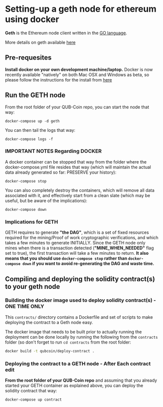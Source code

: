 # Setting-up a geth node for ethereum using docker

**Geth** is the Ethereum node client written in the [GO language](https://golang.org/).

More details on geth available [here](https://github.com/ethereum/go-ethereum/wiki/geth)


## Pre-requesites
**Install docker on your own development machine/laptop.**
Docker is now recently available "natively" on both Mac OSX and Windows as beta, so please follow the instructions for the install from [here](https://www.docker.com/products/overview)

## Run the GETH node
From the root folder of your QUB-Coin repo, you can start the node that way:
```
docker-compose up -d geth
```

You can then tail the logs that way:
```
docker-compose logs -f
```

### IMPORTANT NOTES Regarding DOCKER
A docker container can be stopped that way from the folder where the docker-compose.yml file resides that way (which will maintain the actual data already generated so far: PRESERVE your history):
```
docker-compose stop
```

You can also completely destroy the containers, which will remove all data associated with it, and effectively start from a clean slate (which may be useful, but be aware of the implications):
```
docker-compose down
```

### Implications for GETH

GETH requires to generate **"the DAG"**, which is a set of fixed resources required for the mining/Proof of work cryptographic verifications, and which takes a few minutes to generate INITIALLY.
Since the GETH node only mines when there is a transaction detected (**"MINE_WHEN_NEEDED"** flag set to true), the first transaction will take a few minutes to return. 
**It also means that you should use `docker-compose stop` rather than `docker-compose down` if you want to avoid re-generating the DAG and waste time.**


## Compiling and deploying the solidity contract(s) to your geth node

### Building the docker image used to deploy solidity contract(s) - ONE TIME ONLY

This `contracts/` directory contains a Dockerfile and set of scripts to make deploying the contract to a Geth node easy.

The docker image that needs to be built prior to actually running the deployment can be done locally by running the following from the `contracts` folder (so don't forget to run `cd contracts` from the root folder:
```bash
docker build -t qubcoin/deploy-contract .
```


### Deploying the contract to a GETH node - After Each contract edit
**From the root folder of your QUB-Coin repo** and assuming that you already started your GETH container as explained above, you can deploy the solidity contract that way:
```
docker-compose up contract
```
